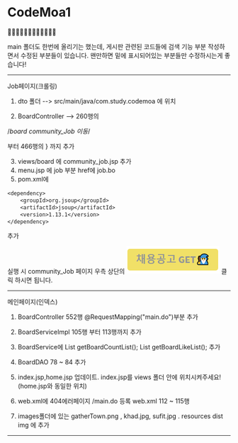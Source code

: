 # CodeMoa1
👨‍💻👨‍💻👨‍💻👨‍💻👨‍💻👨‍💻

main 폴더도 한번에 올리기는 했는데, 게시판 관련된 코드들에 검색 기능 부분 작성하면서 수정된 부분들이 있습니다.
왠만하면 밑에 표시되어있는 부분들만 수정하시는게 좋습니다!


--------------------------------------------------------------------
Job페이지(크롤링)

1. dto 폴더 --> src/main/java/com.study.codemoa 에 위치

2. BoardController --> 260행의 

/*board community_Job 이동*/
  
  부터 466행의 } 까지 추가
  
3. views/board 에 community_job.jsp 추가
4. menu.jsp 에 job 부분 href에 job.bo 
5. pom.xml에 
<!-- 크롤링__https://mvnrepository.com/artifact/org.jsoup/jsoup -->
	<dependency>
		<groupId>org.jsoup</groupId>
		<artifactId>jsoup</artifactId>
		<version>1.13.1</version>
	</dependency>
  추가

실행 시 community_Job 페이지 우측 상단의
![잡마법사](./images/jobWizard.png) 클릭 하시면 됩니다.

--------------------------------------------------------------------
메인페이지(인덱스)

1. BoardController 552행 @RequestMapping("main.do")부분 추가
2. BoardServiceImpl 105행 부터 113행까지 추가
3. BoardService에 List<BoardDTO> getBoardCountList(); List<BoardDTO> getBoardLikeList(); 추가
4. BoardDAO 78 ~ 84 추가
5. index.jsp,home.jsp 업데이트. index.jsp를 views 폴더 안에 위치시켜주세요! (home.jsp와 동일한 위치) 
6. web.xml에 404에러페이지 /main.do 등록
	web.xml 112 ~ 115행
	
7. images폴더에 있는 gatherTown.png , khad.jpg, sufit.jpg . resources dist img 에 추가

--------------------------------------------------------------------


